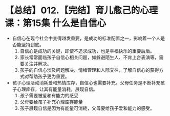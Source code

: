 # 【总结】012.【完结】育儿愈己的心理课：第15集 什么是自信心

-   自信心在现今社会中变得越发重要，是成功的标准配置之一，影响着一个人是否能坚持到底。
    1.  自信心是成功的关键，即使不追求成功，也是幸福快乐的重要后盾。
    2.  家长常常面临孩子自信心相关问题，如躲避陌生人、不肯上台表演等，需要关注并解决。
    3.  孩子的自信心涉及问题解决、情绪管理和人际交往，了解自信心的获得方式对帮助孩子更为重要。
-   孩子心理活动消耗爱和热情库存，自信心也需要补充。父母任务是不断补充孩子心理库存，让其有能量消耗，展现自信。
    1.  孩子需要被爱和有能力的感受
    2.  父母要给孩子补充心理库存能量
    3.  孩子展现自信是因为有能量可消耗，父母要给孩子爱和能力的感受。